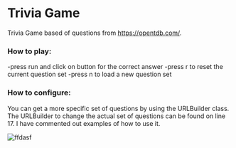 # Trivia Game
Trivia Game based of questions from https://opentdb.com/.

### How to play:
-press run and click on button for the correct answer
-press r to reset the current question set
-press n to load a new question set

### How to configure:
You can get a more specific set of questions by using the URLBuilder class.
The URLBuilder to change the actual set of questions can be found on line 17.
I have commented out examples of how to use it.

![ffdasf](https://user-images.githubusercontent.com/22333355/30187094-3151832c-93f6-11e7-90e0-bb9794f3e8e9.JPG)
